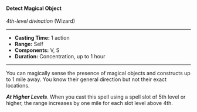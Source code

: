 #### Detect Magical Object
*4th-level divination* (Wizard)
___
- **Casting Time:** 1 action
- **Range:** Self
- **Components:** V, S
- **Duration:** Concentration, up to 1 hour
---
You can magically sense the presence of magical objects and constructs up to 1 mile away. You know their general direction but not their exact locations.

***At Higher Levels***. When you cast this spell using a spell slot of 5th level or higher, the range increases by one mile for each slot level above 4th.
